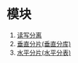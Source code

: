 # 模块

1. [读写分离](readwrite-splitting)
2. [垂直分片(垂直分库)](sharding-table)
3. [水平分片(水平分表)](sharding-table2)